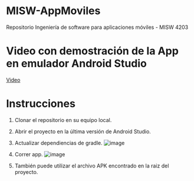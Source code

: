 # MISW-AppMoviles
Repositorio Ingeniería de software para aplicaciones móviles - MISW 4203

# Video con demostración de la App en emulador Android Studio

[Video ](https://uniandes-my.sharepoint.com/:v:/g/personal/da_gamez96_uniandes_edu_co/EW0w7cyMzUBOrKEQpoGy-TABgP01Jn4p7UD0dA0KRTuirg)

# Instrucciones

1. Clonar el repositorio en su equipo local.
2. Abrir el proyecto en la última versión de Android Studio.
3. Actualizar dependiencias de gradle.
  ![image](https://github.com/soyrobert/MISW-AppMoviles/assets/17055234/5b779ade-d01e-432a-ab7a-b3f4f32255ec)

5. Correr app.
![image](https://github.com/soyrobert/MISW-AppMoviles/assets/17055234/0a77711d-0577-4d28-aa0d-2f03cf4459fb)

6. También puede utilizar el archivo APK encontrado en la raiz del proyecto.
